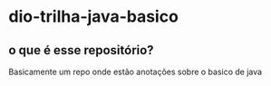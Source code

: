 # dio-trilha-java-basico
## o que é esse repositório?
Basicamente um repo onde estão anotações sobre o basico de java
